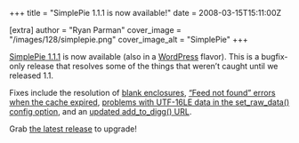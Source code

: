 +++
title = "SimplePie 1.1.1 is now available!"
date = 2008-03-15T15:11:00Z

[extra]
author = "Ryan Parman"
cover_image = "/images/128/simplepie.png"
cover_image_alt = "SimplePie"
+++

[SimplePie 1.1.1](/downloads/) is now available (also in a [WordPress](http://wordpress.org/extend/plugins/simplepie-core/) flavor). This is a bugfix-only release that resolves some of the things that weren’t caught until we released 1.1.

Fixes include the resolution of [blank enclosures](http://bugs.simplepie.org/issues/show/2), [“Feed not found” errors when the cache expired](http://bugs.simplepie.org/issues/show/5), [problems with UTF-16LE data in the set_raw_data() config option](http://bugs.simplepie.org/issues/show/20), and an [updated add_to_digg() URL](http://bugs.simplepie.org/issues/show/30).

Grab [the latest release](/downloads/) to upgrade!
